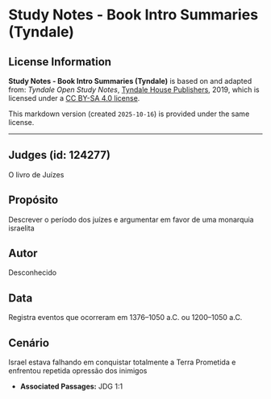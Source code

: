 # Study Notes - Book Intro Summaries (Tyndale)

## License Information

**Study Notes - Book Intro Summaries (Tyndale)** is based on and adapted from: _Tyndale Open Study Notes_, [Tyndale House Publishers](https://tyndaleopenresources.com/), 2019, which is licensed under a [CC BY-SA 4.0 license](https://creativecommons.org/licenses/by-sa/4.0/legalcode.en).

This markdown version (created `2025-10-16`) is provided under the same license.



--------------------------------

## Judges (id: 124277)

O livro de Juízes

Propósito
---------

Descrever o período dos juízes e argumentar em favor de uma monarquia israelita

Autor
-----

Desconhecido

Data
----

Registra eventos que ocorreram em 1376–1050 a.C. ou 1200–1050 a.C.

Cenário
-------

Israel estava falhando em conquistar totalmente a Terra Prometida e enfrentou repetida opressão dos inimigos

* **Associated Passages:** JDG 1:1

